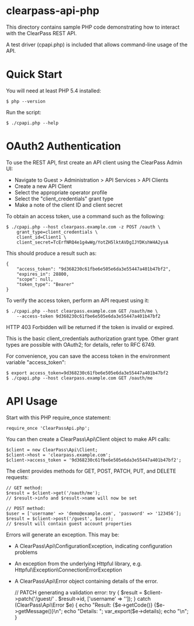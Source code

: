# clearpass-api-php

This directory contains sample PHP code demonstrating how to interact with
the ClearPass REST API.

A test driver (cpapi.php) is included that allows command-line usage of the
API.


# Quick Start

You will need at least PHP 5.4 installed:

	$ php --version

Run the script:

	$ ./cpapi.php --help


# OAuth2 Authentication

To use the REST API, first create an API client using the ClearPass Admin UI:

* Navigate to Guest > Administration > API Services > API Clients
* Create a new API Client
* Select the appropriate operator profile
* Select the "client_credentials" grant type
* Make a note of the client ID and client secret

To obtain an access token, use a command such as the following:

	$ ./cpapi.php --host clearpass.example.com -z POST /oauth \
	    grant_type=client_credentials \
	    client_id=Client1 \
	    client_secret=TcErfNRQ4e1g4wWg/YotZH5lktAVDgIJYDKshW4A2ysA

This should produce a result such as:

	{
	    "access_token": "9d368230c61fbe6e505e6da3e55447a401b47bf2",
	    "expires_in": 28800,
	    "scope": null,
	    "token_type": "Bearer"
	}

To verify the access token, perform an API request using it:

	$ ./cpapi.php --host clearpass.example.com GET /oauth/me \
	    --access-token 9d368230c61fbe6e505e6da3e55447a401b47bf2

HTTP 403 Forbidden will be returned if the token is invalid or expired.

This is the basic client_credentials authorization grant type.  Other grant
types are possible with OAuth2; for details, refer to RFC 6749.

For convenience, you can save the access token in the environment
variable "access_token":

    $ export access_token=9d368230c61fbe6e505e6da3e55447a401b47bf2
    $ ./cpapi.php --host clearpass.example.com GET /oauth/me


# API Usage

Start with this PHP require_once statement:

	require_once 'ClearPassApi.php';

You can then create a ClearPass\Api\Client object to make API calls:

	$client = new ClearPass\Api\Client;
	$client->host = 'clearpass.example.com';
	$client->access_token = '9d368230c61fbe6e505e6da3e55447a401b47bf2';

The client provides methods for GET, POST, PATCH, PUT, and DELETE requests:

	// GET method:
	$result = $client->get('/oauth/me');
	// $result->info and $result->name will now be set

	// POST method:
	$user = ['username' => 'demo@example.com', 'password' => '123456'];
	$result = $client->post('/guest', $user);
	// $result will contain guest account properties

Errors will generate an exception.  This may be:

* A ClearPass\Api\ConfigurationException, indicating configuration problems
* An exception from the underlying Httpful library, e.g.
  Httpful\Exception\ConnectionErrorException
* A ClearPass\Api\Error object containing details of the error.

	// PATCH generating a validation error:
	try {
		$result = $client->patch('/guest/' . $result->id, ['username' => '']);
	} catch (ClearPass\Api\Error $e) {
		echo "Result: {$e->getCode()} {$e->getMessage()}\n";
		echo "Details: ";
		var_export($e->details);
		echo "\n";
	}
